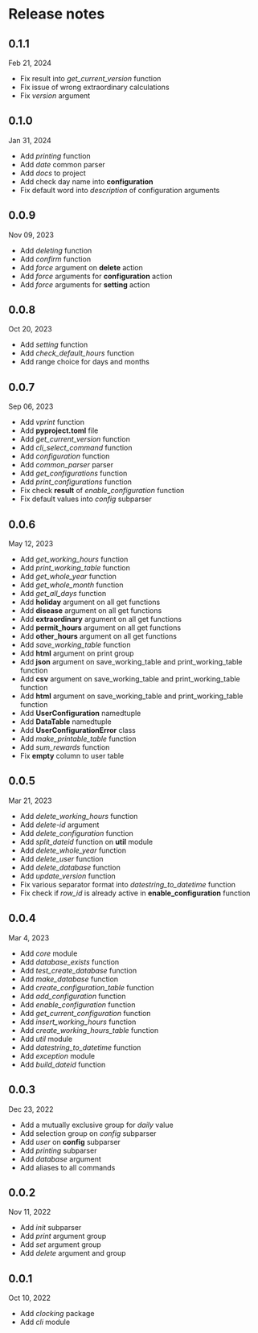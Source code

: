 # Release notes

## 0.1.1

Feb 21, 2024

- Fix result into _get_current_version_ function
- Fix issue of wrong extraordinary calculations
- Fix _version_ argument

## 0.1.0

Jan 31, 2024

- Add _printing_ function
- Add _date_ common parser
- Add _docs_ to project
- Add check day name into **configuration**
- Fix default word into _description_ of configuration arguments

## 0.0.9

Nov 09, 2023

- Add _deleting_ function
- Add _confirm_ function
- Add _force_ argument on **delete** action
- Add _force_ arguments for **configuration** action
- Add _force_ arguments for **setting** action

## 0.0.8

Oct 20, 2023

- Add _setting_ function
- Add _check_default_hours_ function
- Add range choice for days and months

## 0.0.7

Sep 06, 2023

- Add _vprint_ function
- Add **pyproject.toml** file
- Add _get_current_version_ function
- Add _cli_select_command_ function
- Add _configuration_ function
- Add _common_parser_ parser
- Add _get_configurations_ function
- Add _print_configurations_ function
- Fix check **result** of _enable_configuration_ function
- Fix default values into _config_ subparser

## 0.0.6

May 12, 2023

- Add _get_working_hours_ function
- Add _print_working_table_ function
- Add _get_whole_year_ function
- Add _get_whole_month_ function
- Add _get_all_days_ function
- Add **holiday** argument on all get functions
- Add **disease** argument on all get functions
- Add **extraordinary** argument on all get functions
- Add **permit_hours** argument on all get functions
- Add **other_hours** argument on all get functions
- Add _save_working_table_ function
- Add **html** argument on print group
- Add **json** argument on save_working_table and print_working_table function
- Add **csv** argument on save_working_table and print_working_table function
- Add **html** argument on save_working_table and print_working_table function
- Add **UserConfiguration** namedtuple
- Add **DataTable** namedtuple
- Add **UserConfigurationError** class
- Add _make_printable_table_ function
- Add _sum_rewards_ function
- Fix **empty** column to user table

## 0.0.5

Mar 21, 2023

- Add _delete_working_hours_ function
- Add _delete-id_ argument
- Add _delete_configuration_ function
- Add _split_dateid_ function on **util** module
- Add _delete_whole_year_ function
- Add _delete_user_ function
- Add _delete_database_ function
- Add _update_version_ function
- Fix various separator format into _datestring_to_datetime_ function
- Fix check if _row_id_ is already active in **enable_configuration** function

## 0.0.4

Mar 4, 2023

- Add _core_ module
- Add _database_exists_ function
- Add _test_create_database_ function
- Add _make_database_ function
- Add _create_configuration_table_ function
- Add _add_configuration_ function
- Add _enable_configuration_ function
- Add _get_current_configuration_ function
- Add _insert_working_hours_ function
- Add _create_working_hours_table_ function
- Add _util_ module
- Add _datestring_to_datetime_ function
- Add _exception_ module
- Add _build_dateid_ function

## 0.0.3

Dec 23, 2022

- Add a mutually exclusive group for _daily_ value
- Add selection group on _config_ subparser
- Add _user_ on **config** subparser
- Add _printing_ subparser
- Add _database_ argument
- Add aliases to all commands

## 0.0.2

Nov 11, 2022

- Add _init_ subparser
- Add _print_ argument group
- Add _set_ argument group
- Add _delete_ argument and group

## 0.0.1

Oct 10, 2022

- Add _clocking_ package
- Add _cli_ module
